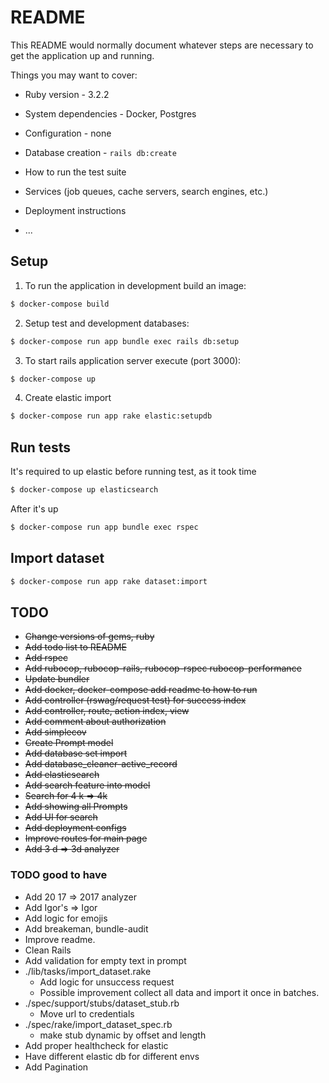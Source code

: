 # README

This README would normally document whatever steps are necessary to get the
application up and running.

Things you may want to cover:

* Ruby version - 3.2.2

* System dependencies - Docker, Postgres

* Configuration - none

* Database creation - `rails db:create`

* How to run the test suite

* Services (job queues, cache servers, search engines, etc.)

* Deployment instructions

* ...

## Setup 

1. To run the application in development build an image:
```bash
$ docker-compose build
```

2. Setup test and development databases:

```bash
$ docker-compose run app bundle exec rails db:setup
```

3. To start rails application server execute (port 3000):

```bash
$ docker-compose up
```

4. Create elastic import
```bash
$ docker-compose run app rake elastic:setupdb
```

## Run tests
It's required to up elastic before running test, as it took time
```bash
$ docker-compose up elasticsearch
```
After it's up
```bash
$ docker-compose run app bundle exec rspec
```

## Import dataset
```bash
$ docker-compose run app rake dataset:import
```

## TODO 

* <del>Change versions of gems, ruby </del>
* <del>Add todo list to README</del> 
* <del>Add rspec</del> 
* <del>Add rubocop, rubocop-rails, rubocop-rspec rubocop-performance</del>
* <del>Update bundler</del>
* <del>Add docker, docker-compose add readme to how to run</del>
* <del>Add controller (rswag/request test) for success index</del>
* <del>Add controller, route, action index, view</del>
* <del>Add comment about authorization</del>
* <del>Add simplecov </del>
* <del> Create Prompt model</del>
* <del>Add database set import</del>
* <del>Add database_cleaner-active_record</del>
* <del>Add elasticsearch</del>
* <del>Add search feature into model</del>
* <del>Search for 4 k => 4k</del>
* <del> Add showing all Prompts</del>
* <del>Add UI for search</del>
* <del>Add deployment configs </del>
* <del>Improve routes for main page</dev>
* <del> Add 3 d => 3d analyzer</del>

### TODO good to have
* Add 20 17 => 2017 analyzer
* Add Igor's => Igor
* Add logic for emojis
* Add breakeman, bundle-audit
* Improve readme.  
* Clean Rails
* Add validation for empty text in prompt
* ./lib/tasks/import_dataset.rake
  * Add logic for unsuccess request
  * Possible improvement collect all data and import it once in batches.
* ./spec/support/stubs/dataset_stub.rb
  * Move url to credentials
* ./spec/rake/import_dataset_spec.rb
  * make stub dynamic by offset and length
* Add proper healthcheck for elastic
* Have different elastic db for different envs
* Add Pagination
